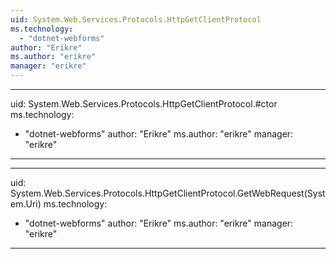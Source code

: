 ```yaml
---
uid: System.Web.Services.Protocols.HttpGetClientProtocol
ms.technology: 
  - "dotnet-webforms"
author: "Erikre"
ms.author: "erikre"
manager: "erikre"
---
```


---
uid: System.Web.Services.Protocols.HttpGetClientProtocol.#ctor
ms.technology: 
  - "dotnet-webforms"
author: "Erikre"
ms.author: "erikre"
manager: "erikre"
---

---
uid: System.Web.Services.Protocols.HttpGetClientProtocol.GetWebRequest(System.Uri)
ms.technology: 
  - "dotnet-webforms"
author: "Erikre"
ms.author: "erikre"
manager: "erikre"
---
